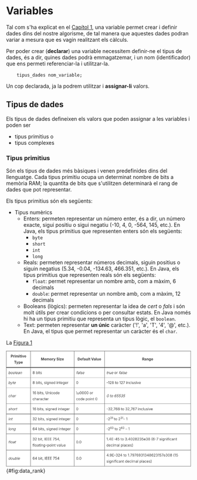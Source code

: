 # Variables

Tal com s'ha explicat en el [Capítol 1](chapter1.md), una variable permet crear i definir dades dins del nostre algorisme, de tal manera que aquestes dades podran variar a mesura que es vagin realitzant els càlculs.

Per poder crear (**declarar**) una variable necessitem definir-ne el tipus de dades, és a dir, quines dades podrà emmagatzemar, i un nom (identificador) que ens permeti referenciar-la i utilitzar-la.
```
    tipus_dades nom_variable;
```
Un cop declarada, ja la podrem utilitzar i **assignar-li** valors.

## Tipus de dades
Els tipus de dades defineixen els valors que poden assignar a les variables i poden ser
 * tipus primitius o
 * tipus complexes

### Tipus primitius
Són els tipus de dades més bàsiques i venen predefinides dins del llenguatge. Cada tipus primitiu ocupa un determinat nombre de bits a memòria RAM; la quantita de bits que s'utilitzen determinarà el rang de dades que pot representar.

Els tipus primitius són els següents:
* Tipus numèrics
  * Enters: permeten representar un número enter, és a dir, un número exacte, sigui positiu o sigui negatiu (-10, 4, 0, -564, 145, etc.). En Java, els tipus primitius que representen enters són els següents:
    * `byte`
    * `short`
    * `int`
    * `long`
  * Reals: permeten representar números decimals, siguin positius o siguin negatius (5.34, -0.04, -134.63, 466.351, etc.). En Java, els tipus primitius que representen reals són els següents:
    * `float`: permet representar un nombre amb, com a màxim, 6 decimals
    * `double`: permet representar un nombre amb, com a màxim, 12 decimals
  * Booleans (lògics): permeten representar la idea de *cert* o *fals* i són molt útils per crear condicions o per consultar estats. En Java només hi ha un tipus primitiu que representa un tipus lògic, el `boolean`.
  * Text: permeten representar **un únic** caràcter ('!', 'a', 'T', '4', '@', etc.). En Java, el tipus que permet representar un caràcter és el `char`.

La [Figura 1](#fig:data_rank)


<!--[fig:data_rank]: img/primitive_types_ranges.png "Figura 1: rang de dades"-->
![Figura 1: rang de dades](img/primitive_types_ranges.png){#fig:data_rank}

<!-- ![Rang de dades][fig:data_rang](img/primitive_types_ranges.png) -->

<!-- https://howtodoinjava.com/java/basics/primitive-data-types-in-java/ -->